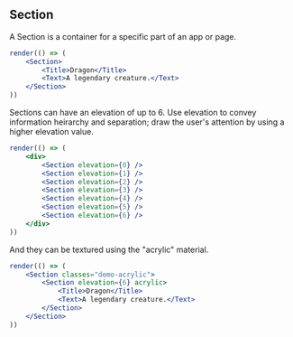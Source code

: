 ## Section

[wiki]: /wiki/modules/_components_layout_section_.html

A Section is a container for a specific part of an app or page.

```jsx
render(() => (
	<Section>
		<Title>Dragon</Title>
		<Text>A legendary creature.</Text>
	</Section>
))
```

Sections can have an elevation of up to 6. Use elevation to convey information heirarchy and separation; draw the user's attention by using a higher elevation value.

```jsx
render(() => (
	<div>
		<Section elevation={0} />
		<Section elevation={1} />
		<Section elevation={2} />
		<Section elevation={3} />
		<Section elevation={4} />
		<Section elevation={5} />
		<Section elevation={6} />
	</div>
))
```

And they can be textured using the "acrylic" material.

```jsx
render(() => (
	<Section classes="demo-acrylic">
		<Section elevation={6} acrylic>
			<Title>Dragon</Title>
			<Text>A legendary creature.</Text>
		</Section>
	</Section>
))
```
